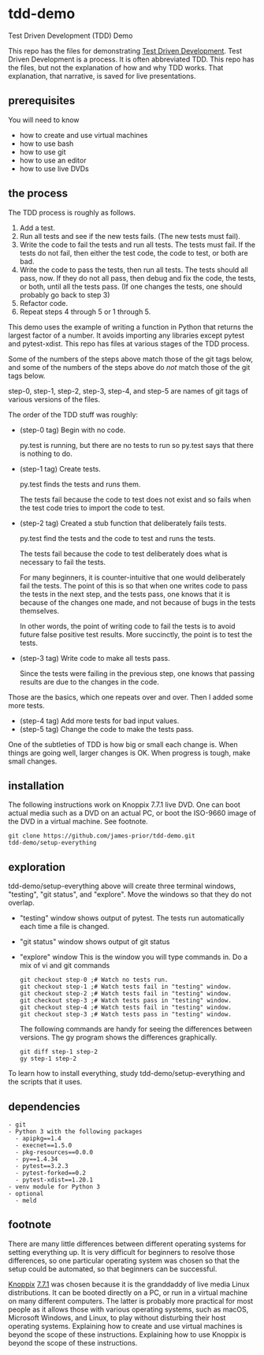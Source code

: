 tdd-demo
========

Test Driven Development (TDD) Demo

This repo has the files for demonstrating
[Test Driven Development](https://en.wikipedia.org/wiki/Test-driven_development).
Test Driven Development is a process. It is often abbreviated TDD.
This repo has the files, but not the explanation of how and why
TDD works. That explanation, that narrative, is saved for live
presentations.

## prerequisites

You will need to know

- how to create and use virtual machines
- how to use bash
- how to use git
- how to use an editor
- how to use live DVDs

## the process

The TDD process is roughly as follows.

1. Add a test.
2. Run all tests and see if the new tests fails. (The new tests must fail).
3. Write the code to fail the tests and run all tests. The tests
   must fail. If the tests do not fail, then either the test
   code, the code to test, or both are bad.
4. Write the code to pass the tests, then run all tests.
   The tests should all pass, now. If they do not all pass, then
   debug and fix the code, the tests, or both, until all the
   tests pass. (If one changes the tests, one should probably go
   back to step 3)
5. Refactor code.
6. Repeat steps 4 through 5 or 1 through 5.

This demo uses the example of writing a function in Python that returns the
largest factor of a number. It avoids importing any libraries except pytest and
pytest-xdist. This repo has files at various stages of the TDD process.

Some of the numbers of the steps above match those of the git tags below,
and some of the numbers of the steps above do _not_ match those of the git tags
below.

step-0, step-1, step-2, step-3, step-4, and step-5
are names of git tags of various versions of the files.

The order of the TDD stuff was roughly:
- (step-0 tag) Begin with no code.

    py.test is running, but there are no tests to run
    so py.test says that there is nothing to do.

- (step-1 tag) Create tests.

    py.test finds the tests and runs them.

    The tests fail because the code to test does not exist and so
    fails when the test code tries to import the code to test.

- (step-2 tag) Created a stub function that deliberately fails tests.

    py.test find the tests and the code to test and runs the
    tests.
    
    The tests fail because the code to test deliberately does
    what is necessary to fail the tests.
    
    For many beginners, it is counter-intuitive that one would
    deliberately fail the tests. The point of this is so that
    when one writes code to pass the tests in the next step, and
    the tests pass, one knows that it is because of the changes
    one made, and not because of bugs in the tests themselves.

    In other words, the point of writing code to fail the tests
    is to avoid future false positive test results.
    More succinctly, the point is to test the tests.

- (step-3 tag) Write code to make all tests pass.

    Since the tests were failing in the previous step, one knows
    that passing results are due to the changes in the code.

Those are the basics, which one repeats over and over. 
Then I added some more tests.
- (step-4 tag) Add more tests for bad input values.
- (step-5 tag) Change the code to make the tests pass.

One of the subtleties of TDD is how big or small each change is.
When things are going well, larger changes is OK. When progress
is tough, make small changes.

## installation

The following instructions work on Knoppix 7.7.1 live DVD.
One can boot actual media such as a DVD on an actual PC,
or boot the ISO-9660 image of the DVD in a virtual machine.
See footnote.

```
git clone https://github.com/james-prior/tdd-demo.git
tdd-demo/setup-everything
```

## exploration

tdd-demo/setup-everything above will create three terminal windows,
"testing", "git status", and "explore".
Move the windows so that they do not overlap.

- "testing" window shows output of pytest.
  The tests run automatically each time a file is changed.
- "git status" window shows output of git status
- "explore" window
  This is the window you will type commands in.
  Do a mix of vi and git commands

  ```
  git checkout step-0 ;# Watch no tests run.
  git checkout step-1 ;# Watch tests fail in "testing" window.
  git checkout step-2 ;# Watch tests fail in "testing" window.
  git checkout step-3 ;# Watch tests pass in "testing" window.
  git checkout step-4 ;# Watch tests fail in "testing" window.
  git checkout step-3 ;# Watch tests pass in "testing" window.
  ```

  The following commands are handy for seeing the differences between versions.
  The gy program shows the differences graphically.

  ```
  git diff step-1 step-2
  gy step-1 step-2
  ```

To learn how to install everything,
study tdd-demo/setup-everything and the scripts that it uses.

## dependencies

```
- git
- Python 3 with the following packages
  - apipkg==1.4
  - execnet==1.5.0
  - pkg-resources==0.0.0
  - py==1.4.34
  - pytest==3.2.3
  - pytest-forked==0.2
  - pytest-xdist==1.20.1
- venv module for Python 3
- optional
  - meld
```

## footnote

There are many little differences between different operating systems
for setting everything up. It is very difficult for beginners to resolve those
differences, so one particular operating system was chosen so that the setup
could be automated, so that beginners can be successful.

[Knoppix](http://www.knopper.net/knoppix/index-en.html)
[7.7.1](http://www.knopper.net/knoppix-mirrors/index-en.html)
was chosen because it is the granddaddy of live media Linux
distributions. It can be booted directly on a PC,
or run in a virtual machine on many different computers.
The latter is probably more practical for most people as it allows those with
various operating systems, such as macOS, Microsoft Windows, and Linux, to play
without disturbing their host operating systems.
Explaining how to create and use virtual machines is beyond the scope of these
instructions. Explaining how to use Knoppix is beyond the scope of these
instructions.
